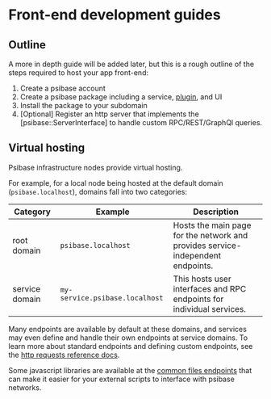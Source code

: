 # Front-end development guides

## Outline

A more in depth guide will be added later, but this is a rough outline of the steps required to host your app front-end:

1. Create a psibase account
2. Create a psibase package including a service, [plugin](../../specifications/app-architecture/plugins.md), and UI
3. Install the package to your subdomain
4. [Optional] Register an http server that implements the [psibase::ServerInterface] to handle custom RPC/REST/GraphQl queries.

## Virtual hosting

Psibase infrastructure nodes provide virtual hosting. 

For example, for a local node being hosted at the default domain (`psibase.localhost`), domains fall into two categories:

| Category       | Example                        | Description                                                                     |
|----------------|--------------------------------|---------------------------------------------------------------------------------|
| root domain    | `psibase.localhost`            | Hosts the main page for the network and provides service-independent endpoints. |
| service domain | `my-service.psibase.localhost` | This hosts user interfaces and RPC endpoints for individual services.           |

Many endpoints are available by default at these domains, and services may even define and handle their own endpoints at service domains. To learn more about standard endpoints and defining custom endpoints, see the [http requests reference docs](./reference/http-requests.md).

Some javascript libraries are available at the [common files endpoints](./reference/http-requests.md#common-files) that can make it easier for your external scripts to interface with psibase networks.
